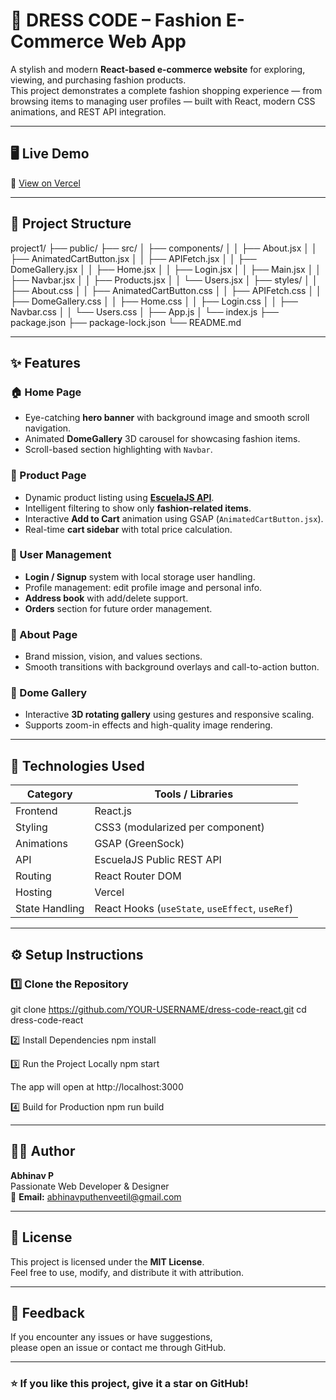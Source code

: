 # 👗 DRESS CODE – Fashion E-Commerce Web App

A stylish and modern **React-based e-commerce website** for exploring, viewing, and purchasing fashion products.  
This project demonstrates a complete fashion shopping experience — from browsing items to managing user profiles — built with React, modern CSS animations, and REST API integration.

---

## 🖥️ Live Demo

🚀 [View on Vercel](fashion-e-commerce-app-rop6-fk8ccnmbl-abhinav-ps-projects.vercel.app)  


---

## 📂 Project Structure

project1/
├── public/
├── src/
│ ├── components/
│ │ ├── About.jsx
│ │ ├── AnimatedCartButton.jsx
│ │ ├── APIFetch.jsx
│ │ ├── DomeGallery.jsx
│ │ ├── Home.jsx
│ │ ├── Login.jsx
│ │ ├── Main.jsx
│ │ ├── Navbar.jsx
│ │ ├── Products.jsx
│ │ └── Users.jsx
│ ├── styles/
│ │ ├── About.css
│ │ ├── AnimatedCartButton.css
│ │ ├── APIFetch.css
│ │ ├── DomeGallery.css
│ │ ├── Home.css
│ │ ├── Login.css
│ │ ├── Navbar.css
│ │ └── Users.css
│ ├── App.js
│ └── index.js
├── package.json
├── package-lock.json
└── README.md


---

## ✨ Features

### 🏠 Home Page
- Eye-catching **hero banner** with background image and smooth scroll navigation.
- Animated **DomeGallery** 3D carousel for showcasing fashion items.
- Scroll-based section highlighting with `Navbar`.

### 👗 Product Page
- Dynamic product listing using **[EscuelaJS API](https://api.escuelajs.co/api/v1/products)**.
- Intelligent filtering to show only **fashion-related items**.
- Interactive **Add to Cart** animation using GSAP (`AnimatedCartButton.jsx`).
- Real-time **cart sidebar** with total price calculation.

### 👤 User Management
- **Login / Signup** system with local storage user handling.
- Profile management: edit profile image and personal info.
- **Address book** with add/delete support.
- **Orders** section for future order management.

### 📖 About Page
- Brand mission, vision, and values sections.
- Smooth transitions with background overlays and call-to-action button.

### 🪩 Dome Gallery
- Interactive **3D rotating gallery** using gestures and responsive scaling.
- Supports zoom-in effects and high-quality image rendering.

---

## 🧩 Technologies Used

| Category | Tools / Libraries |
|-----------|------------------|
| Frontend | React.js |
| Styling | CSS3 (modularized per component) |
| Animations | GSAP (GreenSock) |
| API | EscuelaJS Public REST API |
| Routing | React Router DOM |
| Hosting | Vercel |
| State Handling | React Hooks (`useState`, `useEffect`, `useRef`) |

---

## ⚙️ Setup Instructions

### 1️⃣ Clone the Repository

git clone https://github.com/YOUR-USERNAME/dress-code-react.git
cd dress-code-react

2️⃣ Install Dependencies
npm install

3️⃣ Run the Project Locally
npm start


The app will open at http://localhost:3000

4️⃣ Build for Production
npm run build


---

## 👨‍💻 Author

**Abhinav P**  
Passionate Web Developer & Designer  
📧 **Email:** [abhinavputhenveetil@gmail.com](mailto:abhinavputhenveetil@gmail.com)

---

## 🪪 License

This project is licensed under the **MIT License**.  
Feel free to use, modify, and distribute it with attribution.

---

## 💬 Feedback

If you encounter any issues or have suggestions,  
please open an issue or contact me through GitHub.

---

### ⭐ If you like this project, give it a star on GitHub!
